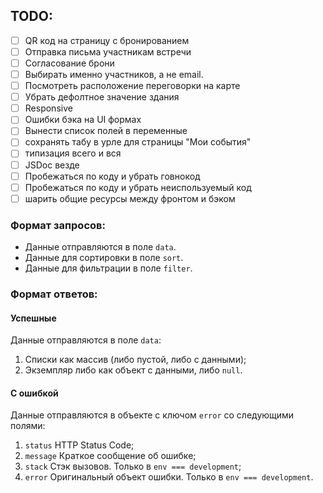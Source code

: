 ## TODO:

- [ ] QR код на страницу с бронированием
- [ ] Отправка письма участникам встречи
- [ ] Согласование брони
- [ ] Выбирать именно участников, а не email.
- [ ] Посмотреть расположение переговорки на карте
- [ ] Убрать дефолтное значение здания
- [ ] Responsive
- [ ] Ошибки бэка на UI формах
- [ ] Вынести список полей в переменные
- [ ] сохранять табу в урле для страницы "Мои события"
- [ ] типизация всего и вся
- [ ] JSDoc везде
- [ ] Пробежаться по коду и убрать говнокод
- [ ] Пробежаться по коду и убрать неиспользуемый код
- [ ] шарить общие ресурсы между фронтом и бэком

### Формат запросов:

- Данные отправляются в поле `data`.
- Данные для сортировки в поле `sort`.
- Данные для фильтрации в поле `filter`.

### Формат ответов:

#### Успешные

Данные отправляются в поле `data`:
1. Списки как массив (либо пустой, либо с данными);
2. Экземпляр либо как объект с данными, либо `null`.

#### С ошибкой

Данные отправляются в объекте с ключом `error` со следующими полями:
1. `status` HTTP Status Code;
2. `message` Краткое сообщение об ошибке;
3. `stack` Стэк вызовов. Только в `env === development`;
4. `error` Оригинальный объект ошибки. Только в `env === development`.